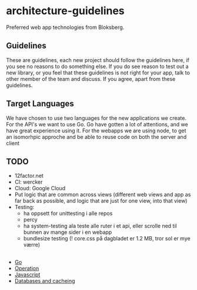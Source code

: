 # architecture-guidelines
Preferred web app technologies from Bloksberg.

## Guidelines
These are guidelines, each new project should follow the guidelines here, if you see no reasons to do something else. If you do see reason to test out a new library, or you feel that these guidelines is not right for your app, talk to other member of the team and discuss. If you agree, apart from these guidelines.

## Target Languages

We have chosen to use two languages for the new applications we create.
For the API's we want to use Go. Go have gotten a lot of attentions, and we have great experience using it.
For the webapps we are using node, to get an isomorhpic approche and be able to reuse code on both the server and client


## TODO

* 12factor.net
* CI: wercker
* Cloud: Google Cloud
* Put logic that are common across views (different web views and app as far back as possible,
and logic that are just for one view, into that view)
* Testing:
  * ha oppsett for unittesting i alle repos
  * percy
  * ha system-testing ala teste alle ruter i et api, eller scrolle ned til bunnen av mange sider i en webapp
  * bundlesize testing (! core.css på dagbladet er 1.2 MB, tror sol er mye værre)

##

* [Go](https://github.com/dbmedialab/architecture-guidelines/wiki/Go)
* [Operation](https://github.com/dbmedialab/ops/wiki)
* [Javascript](#)
* [Databases and cacheing](#)
